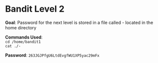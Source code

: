 # Bandit Level 2

**Goal**: Password for the next level is stored in a file called - located in the home directory  

**Commands Used**:  
`cd /home/bandit1`  
`cat ./-`  

**Password**: `263JGJPfgU6LtdEvgfWU1XP5yac29mFx`

